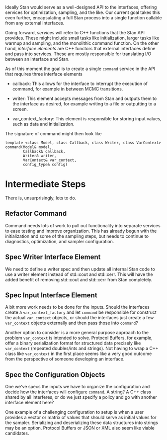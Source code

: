Ideally Stan would serve as a well-designed API to the interfaces,
offering services for optimization, sampling, and the like.  Our
current goal takes this even further, encapsulating a full Stan
process into a single function callable from any external interfaces.

Going forward, _services_ will refer to C++ functions that the Stan
API provides.  These might include small tasks like initialization,
larger tasks like warmup and sampling, and the monolithic command
function.  On the other hand, _interface elements_ are C++ functors
that external interfaces define and pass into services.  These are
mostly responsible for translating I/O between an interface and
Stan.

As of this moment the goal is to create a single `command` service
in the API that requires three interface elements

- callback: This allows for the interface to interrupt the execution 
of command, for example in between MCMC transitions.

- writer: This element accepts messages from Stan and outputs them
to the interface as desired, for example writing to a file or outputting
to a screen.

- var_context_factory: This element is responsible for storing input
values, such as data and initialization.  

The signature of command might then look like

    template <class Model, class Callback, class Writer, class VarContext>
    command(Model& model,
            Callback& callback,
            Writer& writer,
            VarContext& var_context,
            config_type& config)

# Intermediate Steps

There is, unsurprisingly, lots to do.

## Refactor Command

Command needs lots of work to pull out functionality into separate services
to ease testing and improve organization.  This has already begun with the
initialization and some of the sampling steps, but needs to continue to 
diagnostics, optimization, and sampler configuration.

## Spec Writer Interface Element

We need to define a writer spec and then update all internal Stan code to
use a writer element instead of std::cout and std::cerr.  This will have
the added benefit of removing std::cout and std::cerr from Stan completely.

## Spec Input Interface Element

A bit more work needs to be done for the inputs.  Should the interfaces
create a `var_context_factory` and let `command` be responsible for 
construct the actual `var_context` objects, or should the interfaces
just create a few `var_context` objects externally and then pass those
into `command`?

Another option to consider is a more general purpose approach to the problem `var_context` is intended to solve. Protocol Buffers, for example, offer a binary serialization format for structured data precisely like `var_context` (repeated doubles/ints and strings). Not having to wrap a C++ class like `var_context` in the first place seems like a very good outcome from the perspective of someone developing an interface.

## Spec the Configuration Objects

One we've specs the inputs we have to organize the configuration and decide
how the interfaces will configure `command`.  A string?  A C++ class shared
by all interferes, or do we just specify a policy and go with another interface 
element here?

One example of a challenging configuration to setup is when a user provides a vector or matrix
of values that should serve as initial values for the sampler. Serializing and deserializing these data structures into strings may be an option. Protocol Buffers or JSON or XML also seem like viable candidates.